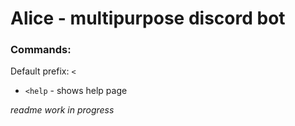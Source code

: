 # **Alice** - multipurpose discord bot

### Commands:
Default prefix: `<`

- `<help` - shows help page

_readme work in progress_